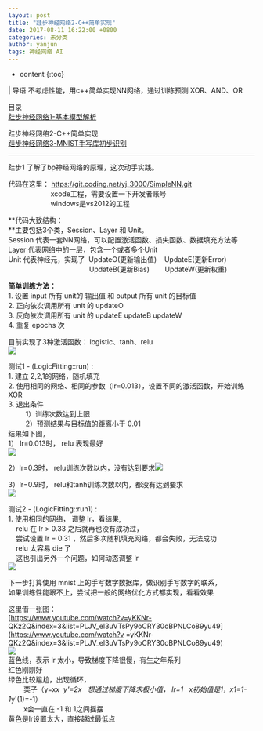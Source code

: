 ```yaml
---
layout: post
title: "跬步神经网络2-C++简单实现"
date: 2017-08-11 16:22:00 +0800
categories: 未分类
author: yanjun
tags: 神经网络 AI
---
```


* content
{:toc}

| 导语 不考虑性能，用c++简单实现NN网络，通过训练预测 XOR、AND、OR

目录  
[跬步神经网络1-基本模型解析](
"跬步神经网络1-基本模型解析" )  
<!--more-->
跬步神经网络2-C++简单实现  
[跬步神经网络3-MNIST手写库初步识别](
"跬步神经网络3-MNIST手写库初步识别" )

* * *



跬步1 了解了bp神经网络的原理，这次动手实践。

代码在这里： <https://git.coding.net/yj_3000/SimpleNN.git>  
                      xcode工程，需要设置一下开发者账号  
                      windows是vs2012的工程

**代码大致结构：  
**主要包括3个类，Session、Layer 和 Unit。  
Session 代表一套NN网络，可以配置激活函数、损失函数、数据填充方法等  
Layer 代表网络中的一层，包含一个或者多个Unit  
Unit 代表神经元，实现了  UpdateO(更新输出值)    UpdateE(更新Error)  
                                          UpdateB(更新Bias)        UpdateW(更新权重)

**简单训练方法：**  
1\. 设置 input 所有 unit的 输出值 和 output 所有 unit 的目标值  
2\. 正向依次调用所有 unit 的 updateO  
3\. 反向依次调用所有 unit 的 updateE updateB updateW  
4\. 重复 epochs 次

目前实现了3种激活函数： logistic、tanh、relu  
![](/image/kui_bu_shen_jing_wang_luo_2_c__jian_dan_shi_xian/1d9355fcaf0282b2364a7fe6ec1977fcbb0798896754b10a97305e972f3f94f8)

测试1 - (LogicFitting::run) :  
1\. 建立 2,2,1的网络，随机填充  
2\. 使用相同的网络、相同的参数（lr=0.013），设置不同的激活函数，开始训练 XOR  
3\. 退出条件  
         1）训练次数达到上限  
         2）预测结果与目标值的距离小于 0.01  
结果如下图，  
1） lr=0.013时， relu 表现最好  
![](/image/kui_bu_shen_jing_wang_luo_2_c__jian_dan_shi_xian/d408a6e8702ee890b47cf650bf1b4aef59557ceee90821f64d63031202613a42)

2）lr=0.3时，
relu训练次数以内，没有达到要求![](/image/kui_bu_shen_jing_wang_luo_2_c__jian_dan_shi_xian/655119e2fcbf9ca5492911061216f19bedb71652a04422993360f60e2be1ce07)

3）lr=0.9时， relu和tanh训练次数以内，都没有达到要求  
![](/image/kui_bu_shen_jing_wang_luo_2_c__jian_dan_shi_xian/82b8ac745b2ffe15bd7687638109e8c89fe94c46af49577f0ceade2236684f25)

测试2 - (LogicFitting::run1) :  
1\. 使用相同的网络， 调整 lr，看结果,  
    relu 在 lr > 0.33 之后就再也没有成功过，  
    尝试设置 lr = 0.31 ，然后多次随机填充网络，都会失败，无法成功  
    relu 太容易 die 了  
    这也引出另外一个问题，如何动态调整 lr  
![](/image/kui_bu_shen_jing_wang_luo_2_c__jian_dan_shi_xian/ba26375af8135a10111486d67ce54cdec07dd1a70398985d56848b49add909c3)

下一步打算使用 mnist 上的手写数字数据库，做识别手写数字的联系，  
如果训练性能跟不上，尝试把一般的网络优化方式都实现，看看效果

这里借一张图：  
[https://www.youtube.com/watch?v=yKKNr-
QKz2Q&index=3&list=PLJV_el3uVTsPy9oCRY30oBPNLCo89yu49](https://www.youtube.com/watch?v
=yKKNr-QKz2Q&index=3&list=PLJV_el3uVTsPy9oCRY30oBPNLCo89yu49)  
![](/image/kui_bu_shen_jing_wang_luo_2_c__jian_dan_shi_xian/87fb25f0cc597a7b227720dc648d40108675cacffe0e450855320581231de84e)  
蓝色线，表示 lr 太小，导致梯度下降很慢，有生之年系列  
红色刚刚好  
绿色比较尴尬，出现循环，  
        栗子（y=x*x  y'=2x   想通过梯度下降求极小值， lr=1   x初始值是1，x1=1-1*y'(1)=-1）  
        x会一直在 -1 和 1之间摇摆  
黄色是lr设置太大，直接越过最低点

